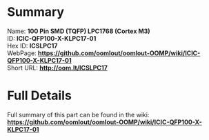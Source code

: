 
Summary
=================
  
Name: __100 Pin SMD (TQFP) LPC1768 (Cortex M3)__    
ID: __ICIC-QFP100-X-KLPC17-01__   
Hex ID: __ICSLPC17__   
WebPage: __https://github.com/oomlout/oomlout-OOMP/wiki/ICIC-QFP100-X-KLPC17-01__   
Short URL: __http://oom.lt/ICSLPC17__   

Full Details
==========================
Full summary of this part can be found in the wiki:   
__https://github.com/oomlout/oomlout-OOMP/wiki/ICIC-QFP100-X-KLPC17-01__    

